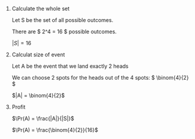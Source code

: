 1. Calculate the whole set

   Let S be the set of all possible outcomes.

   There are $ 2^4 = 16 $ possible outcomes.

   $|S|=16$

2. Calculat size of event

   Let A be the event that we land exactly 2 heads

   We can choose 2 spots for the heads out of the 4 spots: $ \binom{4}{2} $

   $|A| = \binom{4}{2}$

3. Profit

   $\Pr(A) = \frac{|A|}{|S|}$

   $\Pr(A) = \frac{\binom{4}{2}}{16}$
